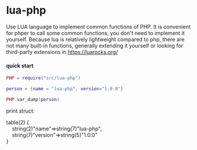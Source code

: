 # lua-php
Use LUA language to implement common functions of PHP.
It is convenient for phper to call some common functions, you don't need to implement it yourself. 
Because lua is relatively lightweight compared to php, there are not many built-in functions, 
generally extending it yourself or looking for third-party extensions in https://luarocks.org/
#### quick start
```lua
PHP = require("src/lua-php")

person = {name = "lua-php", version="1.0.0"}

PHP.var_dump(person)
```
print struct:

table(2) {
    <br/> 
&nbsp;&nbsp;&nbsp;&nbsp;string(2)"name"=>string(7)"lua-php",
&nbsp;&nbsp;&nbsp;&nbsp;string(7)"version"=>string(5)"1.0.0"
   <br/>
}